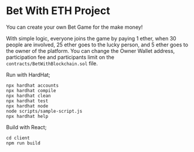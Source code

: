 # Bet With ETH Project

You can create your own Bet Game for the make money!

With simple logic, everyone joins the game by paying 1 ether, when 30 people are involved, 25 ether goes to the lucky person, and 5 ether goes to the owner of the platform. You can change the Owner Wallet address, participation fee and participants limit on the `contracts/BetWithBlockchain.sol` file.

Run with HardHat;
```shell
npx hardhat accounts
npx hardhat compile
npx hardhat clean
npx hardhat test
npx hardhat node
node scripts/sample-script.js
npx hardhat help
```

Build with React;
```shell
cd client
npm run build
```
